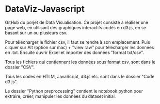 # DataViz-Javascript
GitHub du porjet de Data Visualisation. Ce projet consiste à réaliser une page web, en utilisant des graphiques interactifs codés en d3.js, en se basant sur un ou plusieurs csv.


Pour télécharger le fichier csv, il faut se rendre à son emplacement. Puis cliquer sur Alt (option sur mac) + "view raw" pour télécharger les données en .txt.
Ensuite ouvrir Excel et importer des données "format txt/csv". 

Tous les fichiers qui contiennent les données sous format csv, sont dans le dossier "CSV". 

Tous les codes en HTLM, JavaScript, d3.js etc. sont dans le dossier "Code d3.js".

Le dossier "Python preprocessing" contient le notebook python pour extraire, créer, manipuler les données du dataset initial. 

